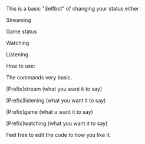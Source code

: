 This is a basic "Selfbot" of changing your status either

Streaming

Game status

Watching

Listening


How to use: 

The commands very basic.

[Prefix]stream (what you want it to say)

[Prefix]listening (what you want it to say)

[Prefix]game (what u want it to say)

[Prefix]watching (what you want it to say)


Feel free to edit the code to how you like it.